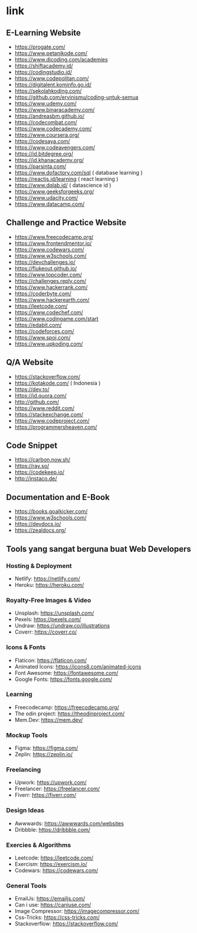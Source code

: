 # link

## E-Learning Website

- https://progate.com/
- https://www.petanikode.com/
- https://www.dicoding.com/academies
- https://shiftacademy.id/
- https://codingstudio.id/
- https://www.codepolitan.com/
- https://digitalent.kominfo.go.id/ 
- https://sekolahkoding.com/ 
- https://github.com/ervinismu/coding-untuk-semua
- https://www.udemy.com/ 
- https://www.binaracademy.com/ 
- https://andreasbm.github.io/
- https://codecombat.com/
- https://www.codecademy.com/
- https://www.coursera.org/
- https://codesaya.com/
- https://www.codeavengers.com/
- https://id.bitdegree.org/
- https://id.khanacademy.org/
- https://parsinta.com/
- https://www.dofactory.com/sql ( database learning )
- https://reactjs.id/learning ( react learning )
- https://www.dqlab.id/ ( datascience id )
- https://www.geeksforgeeks.org/
- https://www.udacity.com/
- https://www.datacamp.com/


## Challenge and Practice Website
- https://www.freecodecamp.org/
- https://www.frontendmentor.io/
- https://www.codewars.com/
- https://www.w3schools.com/
- https://devchallenges.io/
- https://flukeout.github.io/
- https://www.topcoder.com/
- https://challenges.reply.com/
- https://www.hackerrank.com/
- https://coderbyte.com/
- https://www.hackerearth.com/
- https://leetcode.com/
- https://www.codechef.com/
- https://www.codingame.com/start
- https://edabit.com/
- https://codeforces.com/
- https://www.spoj.com/
- https://www.upkoding.com/


## Q/A Website
- https://stackoverflow.com/
- https://kotakode.com/ ( Indonesia )
- https://dev.to/
- https://id.quora.com/
- http://github.com/
- https://www.reddit.com/
- https://stackexchange.com/
- https://www.codeproject.com/
- https://programmersheaven.com/


## Code Snippet
- https://carbon.now.sh/
- https://ray.so/
- https://codekeep.io/
- http://instaco.de/

## Documentation and E-Book
- https://books.goalkicker.com/
- https://www.w3schools.com/
- https://devdocs.io/
- https://zealdocs.org/


## Tools yang sangat berguna buat Web Developers

### Hosting & Deployment
   - Netlify: https://netlify.com/
   - Heroku: https://heroku.com/
        
### Royalty-Free Images & Video
   - Unsplash: https://unsplash.com/
   - Pexels: https://pexels.com/
   - Undraw: https://undraw.co/illustrations
   - Coverr: https://coverr.co/

### Icons & Fonts
   - Flaticon: https://flaticon.com/
   - Animated Icons: https://icons8.com/animated-icons
   - Font Awesome: https://fontawesome.com/
   - Google Fonts: https://fonts.google.com/

### Learning
   - Freecodecamp: https://freecodecamp.org/
   - The odin project: https://theodinproject.com/
   - Mem.Dev: https://mem.dev/

### Mockup Tools
   - Figma: https://figma.com/
   - Zeplin: https://zeplin.io/

### Freelancing
   - Upwork: https://upwork.com/
   - Freelancer: https://freelancer.com/
   - Fiverr: https://fiverr.com/

### Design Ideas
   - Awwwards: https://awwwards.com/websites
   - Dribbble: https://dribbble.com/

### Exercies & Algorithms
   - Leetcode: https://leetcode.com/
   - Exercism: https://exercism.io/
   - Codewars: https://codewars.com/

### General Tools
   - EmailJs: https://emailjs.com/
   - Can i use: https://caniuse.com/
   - Image Compressor: https://imagecompressor.com/
   - Css-Tricks: https://css-tricks.com/
   - Stackoverflow: https://stackoverflow.com/
